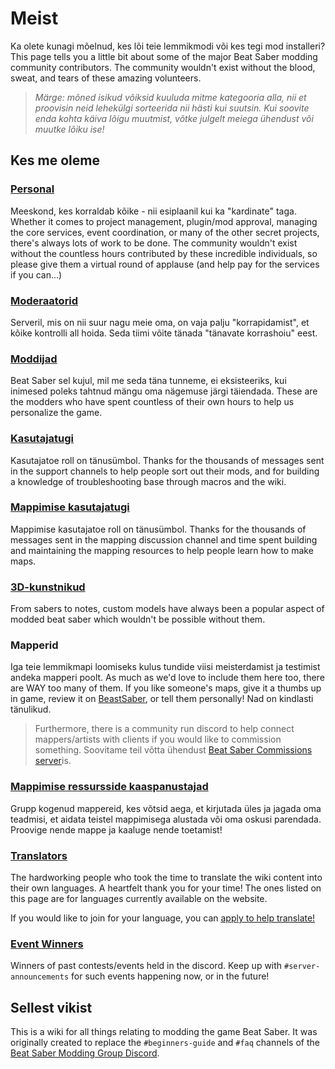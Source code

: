 # Meist
Ka olete kunagi mõelnud, kes lõi teie lemmikmodi või kes tegi mod installeri? This page tells you a little bit about some of the major Beat Saber modding community contributors. The community wouldn't exist without the blood, sweat, and tears of these amazing volunteers.

> *Märge: mõned isikud võiksid kuuluda mitme kategooria alla, nii et proovisin neid lehekülgi sorteerida nii hästi kui suutsin. Kui soovite enda kohta käiva lõigu muutmist, võtke julgelt meiega ühendust või muutke lõiku ise!*

## Kes me oleme

### [Personal](./staff.md)
Meeskond, kes korraldab kõike - nii esiplaanil kui ka "kardinate" taga. Whether it comes to project management, plugin/mod approval, managing the core services, event coordination, or many of the other secret projects, there's always lots of work to be done. The community wouldn't exist without the countless hours contributed by these incredible individuals, so please give them a virtual round of applause (and help pay for the services if you can...)

### [Moderaatorid](./moderators.md)
Serveril, mis on nii suur nagu meie oma, on vaja palju "korrapidamist", et kõike kontrolli all hoida. Seda tiimi võite tänada "tänavate korrashoiu" eest.

### [Moddijad](./modders.md)
Beat Saber sel kujul, mil me seda täna tunneme, ei eksisteeriks, kui inimesed poleks tahtnud mängu oma nägemuse järgi täiendada. These are the modders who have spent countless of their own hours to help us personalize the game.

### [Kasutajatugi](./supports.md)
Kasutajatoe roll on tänusümbol. Thanks for the thousands of messages sent in the support channels to help people sort out their mods, and for building a knowledge of troubleshooting base through macros and the wiki.

### [Mappimise kasutajatugi](./mapping-supports.md)
Mappimise kasutajatoe roll on tänusümbol. Thanks for the thousands of messages sent in the mapping discussion channel and time spent building and maintaining the mapping resources to help people learn how to make maps.

### [3D-kunstnikud](./3d-artists.md)
From sabers to notes, custom models have always been a popular aspect of modded beat saber which wouldn't be possible without them.

### Mapperid
Iga teie lemmikmapi loomiseks kulus tundide viisi meisterdamist ja testimist andeka mapperi poolt. As much as we'd love to include them here too, there are WAY too many of them. If you like someone's maps, give it a thumbs up in game, review it on [BeastSaber](https://bsaber.com), or tell them personally! Nad on kindlasti tänulikud.

> Furthermore, there is a community run discord to help connect mappers/artists with clients if you would like to commission something. Soovitame teil võtta ühendust [Beat Saber Commissions server](https://discord.gg/4RbcH5G)is.

### [Mappimise ressursside kaaspanustajad](/mapping/mapping-credits.md)
Grupp kogenud mappereid, kes võtsid aega, et kirjutada üles ja jagada oma teadmisi, et aidata teistel mappimisega alustada või oma oskusi parendada. Proovige nende mappe ja kaaluge nende toetamist!

### [Translators](./translators.md)
The hardworking people who took the time to translate the wiki content into their own languages. A heartfelt thank you for your time! The ones listed on this page are for languages currently available on the website.

If you would like to join for your language, you can [apply to help translate!](https://forms.gle/e3BqA3poMjESARe76)

### [Event Winners](./event-winner.md)
Winners of past contests/events held in the discord. Keep up with `#server-announcements` for such events happening now, or in the future!

## Sellest vikist
This is a wiki for all things relating to modding the game Beat Saber. It was originally created to replace the `#beginners-guide` and `#faq` channels of the [Beat Saber Modding Group Discord](https://discord.gg/beatsabermods).
